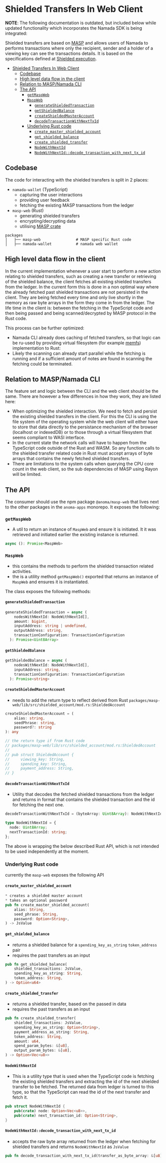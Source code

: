 # Shielded Transfers In Web Client

**NOTE**: The following documentation is outdated, but included below while updated functionality which incorporates the Namada SDK is being integrated:

Shielded transfers are based on [MASP](https://github.com/anoma/masp) and allows users of Namada to performs transactions where only the recipient, sender and a holder of a viewing key can see the transactions details. It is based on the specifications defined at [Shielded execution](../../ledger/shielded-execution/masp.md).

- [Shielded Transfers In Web Client](#shielded-transfers-in-web-client)
  - [Codebase](#codebase)
  - [High level data flow in the client](#high-level-data-flow-in-the-client)
  - [Relation to MASP/Namada CLI](#relation-to-maspnamada-cli)
  - [The API](#the-api)
    - [`getMaspWeb`](#getmaspweb)
    - [`MaspWeb`](#maspweb)
      - [`generateShieldedTransaction`](#generateshieldedtransaction)
      - [`getShieldedBalance`](#getshieldedbalance)
      - [`createShieldedMasterAccount`](#createshieldedmasteraccount)
      - [`decodeTransactionWithNextTxId`](#decodetransactionwithnexttxid)
    - [Underlying Rust code](#underlying-rust-code)
      - [`create_master_shielded_account`](#create_master_shielded_account)
      - [`get_shielded_balance`](#get_shielded_balance)
      - [`create_shielded_transfer`](#create_shielded_transfer)
      - [`NodeWithNextId`](#nodewithnextid)
      - [`NodeWithNextId::decode_transaction_with_next_tx_id`](#nodewithnextiddecode_transaction_with_next_tx_id)

## Codebase

The code for interacting with the shielded transfers is split in 2 places:

- `namada-wallet` (TypeScript)
  - capturing the user interactions
  - providing user feedback
  - fetching the existing MASP transactions from the ledger
- `masp-web` (Rust)
  - generating shielded transfers
  - encrypting/decrypting data
  - utilising [MASP crate](https://github.com/anoma/masp)

```
packages
│   ├── masp-web                # MASP specific Rust code
│   ├── namada-wallet           # namada web wallet
```

## High level data flow in the client

In the current implementation whenever a user start to perform a new action relating to shielded transfers, such as creating a new transfer or retrieving of the shielded balance, the client fetches all existing shielded transfers from the ledger. In the current form this is done in a non optimal way where the already fetched past shielded transactions are not persisted in the client. They are being fetched every time and only live shortly in the memory as raw byte arrays in the form they come in from the ledger. The life time in the client is: between the fetching in the TypeScript code and then being passed and being scanned/decrypted by MASP protocol in the Rust code.

This process can be further optimized:

- Namada CLI already does caching of fetched transfers, so that logic can be ru-used by providing virtual filesystem (for example [memfs](https://github.com/streamich/memfs#readme)) implementation to Rust:
- Likely the scanning can already start parallel while the fetching is running and if a sufficient amount of notes are found in scanning the fetching could be terminated.

## Relation to MASP/Namada CLI

The feature set and logic between the CLI and the web client should be the same. There are however a few differences in how they work, they are listed here:

- When optimizing the shielded interaction. We need to fetch and persist the existing shielded transfers in the client. For this the CLI is using the file system of the operating system while the web client will either have to store that data directly to the persistance mechanism of the browser (localhost or indexedDB) or to those through a virtual filesystem that seems compliant to WASI interface.
- In the current state the network calls will have to happen from the TypeScript code outside of the Rust and WASM. So any function calls to the shielded transfer related code in Rust must accept arrays of byte arrays that contains the newly fetched shielded transfers.
- There are limitations to the system calls when querying the CPU core count in the web client, so the sub dependencies of MASP using Rayon will be limited.

## The API

The consumer should use the npm package `@anoma/masp-web` that lives next to the other packages in the `anoma-apps` monorepo. It exposes the following:

### `getMaspWeb`

- A util to return an instance of `MaspWeb` and ensure it is initiated. It it was retrieved and initiated earlier the existing instance is returned.

```ts
async (): Promise<MaspWeb>
```

### `MaspWeb`

- this contains the methods to perform the shielded transaction related activities.
- the is a utility method `getMaspWeb()` exported that returns an instance of `MaspWeb` and ensures it is instantiated.

The class exposes the following methods:

#### `generateShieldedTransaction`

```ts
generateShieldedTransaction = async (
    nodesWithNextId: NodeWithNextId[],
    amount: bigint,
    inputAddress: string | undefined,
    outputAddress: string,
    transactionConfiguration: TransactionConfiguration
  ): Promise<Uint8Array>
```

#### `getShieldedBalance`

```ts
getShieldedBalance = async (
    nodesWithNextId: NodeWithNextId[],
    inputAddress: string,
    transactionConfiguration: TransactionConfiguration
  ): Promise<string>
```

#### `createShieldedMasterAccount`

- needs to add the return type to reflect derived from Rust `packages/masp-web/lib/src/shielded_account/mod.rs:ShieldedAccount`

```ts
createShieldedMasterAccount = (
    alias: string,
    seedPhrase: string,
    password?: string
): any

// the return type if from Rust code
// packages/masp-web/lib/src/shielded_account/mod.rs:ShieldedAccount
//
// pub struct ShieldedAccount {
//     viewing_key: String,
//     spending_key: String,
//     payment_address: String,
// }
```

#### `decodeTransactionWithNextTxId`

- Utility that decodes the fetched shielded transactions from the ledger and returns in format that contains the shielded transaction and the id for fetching the next one.

```ts
decodeTransactionWithNextTxId = (byteArray: Uint8Array): NodeWithNextId

type NodeWithNextId = {
  node: Uint8Array;
  nextTransactionId: string;
};
```

The above is wrapping the below described Rust API, which is not intended to be used independently at the moment.

### Underlying Rust code

currently the `masp-web` exposes the following API

#### `create_master_shielded_account`

```rust
* creates a shielded master account
* takes an optional password
pub fn create_master_shielded_account(
    alias: String,
    seed_phrase: String,
    password: Option<String>,
) -> JsValue
```

#### `get_shielded_balance`

- returns a shielded balance for a `spending_key_as_string` `token_address` pair
- requires the past transfers as an input

```rust
pub fn get_shielded_balance(
    shielded_transactions: JsValue,
    spending_key_as_string: String,
    token_address: String,
) -> Option<u64>
```

#### `create_shielded_transfer`

- returns a shielded transfer, based on the passed in data
- requires the past transfers as an input

```rust
pub fn create_shielded_transfer(
    shielded_transactions: JsValue,
    spending_key_as_string: Option<String>,
    payment_address_as_string: String,
    token_address: String,
    amount: u64,
    spend_param_bytes: &[u8],
    output_param_bytes: &[u8],
) -> Option<Vec<u8>>
```

#### `NodeWithNextId`

- This is a utility type that is used when the TypeScript code is fetching the existing shielded transfers and extracting the id of the next shielded transfer to be fetched. The returned data from ledger is turned to this type, so that the TypeScript can read the id of the next transfer and fetch it.

```rust
pub struct NodeWithNextId {
    pub(crate) node: Option<Vec<u8>>,
    pub(crate) next_transaction_id: Option<String>,
}
```

#### `NodeWithNextId::decode_transaction_with_next_tx_id`

- accepts the raw byte array returned from the ledger when fetching for shielded transfers and returns `NodeWithNextId` as `JsValue`

```rust
pub fn decode_transaction_with_next_tx_id(transfer_as_byte_array: &[u8]) -> JsValue
```
